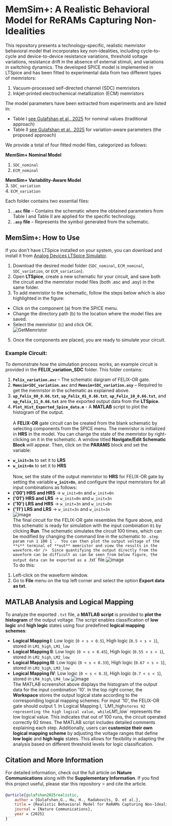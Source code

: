 # MemSim+: A Realistic Behavioral Model for ReRAMs Capturing Non-Idealities
This repository presents a technology-specific, realistic memristor behavioral model that incorporates key non-idealities, including cycle-to-cycle and device-to-device resistance variations, threshold voltage variations, resistance drift in the absence of external stimuli, and variations in switching dynamics. The developed SPICE model is implemented in LTSpice and has been fitted to experimental data from two different types of memristors:
1. Vacuum-processed self-directed channel (SDC) memristors
2. Inkjet-printed electrochemical metallization (ECM) memristors
 
The model parameters have been extracted from experiments and are listed in:
* Table I [see Gulafshan et al., 2025](#bibtex-citation) for nominal values (traditional approach)
* Table II [see Gulafshan et al., 2025](#bibtex-citation) for variation-aware parameters (the proposed approach)

We provide a total of four fitted model files, categorized as follows:

**MemSim+ Nominal Model**  
1. `SDC_nominal`  
2. `ECM_nominal`  

**MemSim+ Variability-Aware Model**  
3. `SDC_variation`  
4. `ECM_variation`

Each folder contains two essential files:
1. **`.asc` file** – Contains the schematic where the obtained parameters from Table I and Table II are applied for the specific technology.
2. **`.asy` file** – Represents the symbol generated from the schematic.

## MemSim+: How to Use
If you don't have LTSpice installed on your system, you can download and install it from [Analog Devices LTSpice Simulator](https://www.analog.com/en/resources/design-tools-and-calculators/ltspice-simulator.html). <br /> 
1. Download the desired model folder (`SDC_nominal`, `ECM_nominal`, `SDC_variation`, or `ECM_variation`).
2. Open **LTSpice**, create a new schematic for your circuit, and save both the circuit and the memristor model files (both .asc and .asy) in the same folder.
3. To add memristor to the schematic, follow the steps below which is also highlighted in the figure:<br /> 
* Click on the component (a) from the SPICE menu.
* Change the directory path (b) to the location where the model files are saved.
* Select the memristor (c) and click OK.<br /> 
![GetMemristor](https://github.com/user-attachments/assets/7018be2b-0415-456c-b32a-d1986e781fd7)<br /> 
5. Once the components are placed, you are ready to simulate your circuit.<br /> 
### Example Circuit:
To demonstrate how the simulation process works, an example circuit is provided in the **FELIX_variation_SDC** folder. This folder contains:
1. **`Felix_variation.asc`** – The schematic daigram of FELIX-OR gate.
2. **`Memsim+SDC_variation.asc`** and **`Memsim+SDC_variation.asy`** – Required to get the memristor in the schematic as explained above.
3. **`up_Felix_00_0.66.txt`**, **`up_Felix_01_0.66.txt`**, **`up_Felix_10_0.66.txt`**, and **`up_Felix_11_0.66.txt`** are the exported output data from the **LTSpice**.
4. **`Plot_Hist_Exported_Spice_data.m`** - A **MATLAB** script to plot the histogram of the output.<br />   
A **FELIX-OR** gate circuit can be created from the blank schematic by selecting components from the SPICE menu. The memristor is initialized in **HRS** in the model. You can change the state of the memristor by right-clicking on it in the schematic. A window titled **Navigate/Edit Schematic Block** will appear. Then, click on the **PARAMS** block and set the variable:<br /> 
- **`w_init=3n`** to set it to **LRS**
- **`w_init=0n`** to set it to **HRS**<br />  
Now, set the state of the output memristor to **HRS** for FELIX-OR gate by setting the variable **`w_init=0n`**, and configure the input memristors for all input combinations as follows:<br />
- **('00') HRS and HRS** → `w_init=0n` and `w_init=0n`
- **('01') HRS and LRS** → `w_init=0n` and `w_init=3n`
- **('10') LRS and HRS** → `w_init=3n` and `w_init=0n`
- **('11') LRS and LRS** → `w_init=3n` and `w_init=3n`<br /> 
 ![image](https://github.com/user-attachments/assets/7bb88405-f0e8-4556-9408-8dd1b2d91073)<br /> 
The final circuit for the FELIX-OR gate resembles the figure above, and this schematic is ready for simulation with the input combination `01` by clicking **Run**. The schematic simulates the circuit 100 times, which can be modified by changing the command line in the schematic to `.step param run 1 100 1´.  You can then plot the output voltage of the **s** terminal of **out** memristor and view the results in the waveform.<br /> 
Since quantifying the output directly from the waveform can be difficult as can be seen from below figure, the output data can be exported as a `.txt` file.![image](https://github.com/user-attachments/assets/ea9b8c5d-8817-42d6-8a04-26b5edd362df)<br /> 
 To do this:
1. Left-click on the waveform window.
2. Go to **File** menu on the top left corner and select the option **Export data as txt**.
## MATLAB Analysis and Logical Mapping
To analyze the exported `.txt` file, a **MATLAB script** is provided to **plot the histogram** of the output voltage. The script enables classification of **low logic** and **high logic** states using four predefined **logical mapping schemes**:
- **Logical Mapping I**: Low logic (`0 < s < 0.5`), High logic (`0.5 < s < 1`), stored in `LM1_high`, `LM1_low`
- **Logical Mapping II**: Low logic (`0 < s < 0.45`), High logic (`0.55 < s < 1`), stored in `LM2_high`, `LM2_low`
- **Logical Mapping III**: Low logic (`0 < s < 0.33`), High logic (`0.67 < s < 1`), stored in `LM3_high`, `LM3_low`
- **Logical Mapping IV**: Low logic (`0 < s < 0.3`), High logic (`0.7 < s < 1`), stored in `LM4_high`, `LM4_low`
![image](https://github.com/user-attachments/assets/7541499e-4ca3-4d46-8ea0-f9a4f1c4ca5d)<br /> 
The MATLAB screenshot above displays the histogram of the output data for the input combination '10'. In the top right corner, the **Workspace** stores the output logical state according to the corresponding logical mapping schemes. For input '10', the FELIX-OR gate should output 1. In Logical Mapping I, ´LM1_high` stores 92 representing the high logical value, while `LM1_low` represents the low logical value. This indicates that out of 100 runs, the circuit operated correctly 92 times.
The MATLAB script includes detailed comments explaining each step. Additionally, users can **customize their own logical mapping scheme** by adjusting the voltage ranges that define **low logic** and **high logic** states. This allows for flexibility in adapting the analysis based on different threshold levels for logic classification.
## Citation and More Information
For detailed information, check out the full article on **Nature Communications** along with the **Supplementary Information**. If you find this project useful, please star this repository ⭐ and cite the article.

```bibtex
@article{gulafshan2025realistic,
    author = {Gulafshan,G., Hu, H., Radakovits, D. et al.},
    title = {Realistic Behavioral Model for ReRAMs Capturing Non-Idealities},
    journal = {Nature Communications},
    year = {2025}
}```
